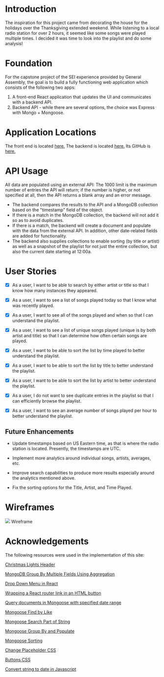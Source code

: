 # Introduction
The inspiration for this project came from decorating the house for the holidays over the Thanksgiving extended weekend.  While listening to a local radio station for over 2 hours, it seemed like some songs were played multiple times.  I decided it was time to look into the playlist and do some analysis!

# Foundation

For the capstone project of the SEI experience provided by General Assembly, the goal is to build a fully functioning web application which consists of the following two apps:

1. A front-end React application that updates the UI and communicates with a backend API.
2. Backend API - while there are several options, the choice was Express with Mongo + Mongoose.

# Application Locations
The front end is located <a href="https://project4-cram.herokuapp.com/">here.</a>
The backend is located <a href="https://johnm-project4-cram.herokuapp.com/">here.</a>  Its GitHub is <a href="https://github.com/jmieszko/project4-backend">here.</a>

# API Usage
All data are populated using an external API: <a href="https://nowplaying.bbgi.com/WMGQFM/list?limit=1000"></a>
The 1000 limit is the maximum number of entries the API will return; if the number is higher, or not specified at all, then the API returns a blank array and an error message.  
* The backend compares the results to the API and a MongoDB collection based on the "timestamp" field of the object.
* If there is a match in the MongoDB collection, the backend will not add it so as to avoid duplicates.
* If there is a match, the backend will create a document and populate with the data from the external API.  In addition, other date-related fields are added for functionality.
* The backend also supplies collections to enable sorting (by title or artist) as well as a snapshot of the playlist for not just the entire collection, but also the current date starting at 12:00a.


# User Stories

- [x] As a user, I want to be able to search by either artist or title so that I know how many instances they appeared. 

- [x] As a user, I want to see a list of songs played today so that I know what was recently played.

- [x] As a user, I want to see all of the songs played and when so that I can understand the playlist.

- [x] As a user, I want to see a list of unique songs played (unique is by both artist and title) so that I can determine how often certain songs are played.

- [x] As a user, I want to be able to sort the list by time played to better understand the playlist.

- [x] As a user, I want to be able to sort the list by title to better understand the playlist.

- [x] As a user, I want to be able to sort the list by artist to better understand the playlist.

- [x] As a user, I do not want to see duplicate entries in the playlist so that I can efficiently browse the playlist.

- [x] As a user, I want to see an average number of songs played per hour to better understand the playlist.

## Future Enhancements

- Update timestamps based on US Eastern time, as that is where the radio station is located.  Presently, the timestamps are UTC.

- Implement more analytics around individual songs, artists, averages, etc.

- Improve search capabilities to produce more results especially around the analytics mentioned above.

- Fix the sorting options for the Title, Artist, and Time Played.


# Wireframes

<img src="/planning/wireframe.png" />
Wireframe 

# Acknowledgements
<p>The following resources were used in the implementation of this site:</p>
 <a href="https://codepen.io/tobyj/pen/QjvEex">Christmas Lights Header</a>

<a href="https://kb.objectrocket.com/mongo-db/mongodb-group-by-multiple-fields-using-aggregation-function-464">MongoDB Group By Multiple Fields Using Aggregation</a>

<a href="https://stackoverflow.com/questions/29108779/how-to-get-selected-value-of-a-dropdown-menu-in-reactjs">Drop Down Menu in React</a>
 
 <a href="https://stackoverflow.com/questions/42463263/wrapping-a-react-router-link-in-an-html-button">Wrapping a React router link in an HTML button</a>

<a href="https://dev.to/itz_giddy/how-to-query-documents-in-mongodb-that-fall-within-a-specified-date-range-using-mongoose-and-node-524a">Query documents in Mongoose with specified date range</a>

<a href="https://stackoverflow.com/questions/9824010/mongoose-js-find-user-by-username-like-value">Mongoose Find by Like</a>

<a href="https://stackoverflow.com/questions/26814456/how-to-get-all-the-values-that-contains-part-of-a-string-using-mongoose-find/26814550">Mongoose Search Part of String</a>

<a href="https://stackoverflow.com/questions/25231022/mongoose-how-to-group-by-and-populate">Mongoose Group By and Populate</a>

<a href="https://medium.com/@jeanjacquesbagui/in-mongoose-sort-by-date-node-js-4dfcba254110">Mongoose Sorting</a>

<a href="https://www.w3schools.com/howto/howto_css_placeholder.asp">Change Placeholder CSS</a>

<a href="https://www.w3schools.com/css/css3_buttons.asp">Buttons CSS</a>

<a href="https://stackoverflow.com/questions/5619202/converting-a-string-to-a-date-in-javascript">Convert string to date in Javascript</a>

